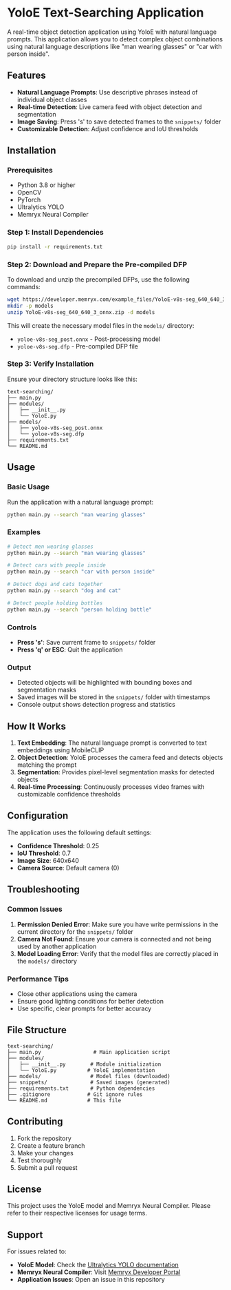 # YoloE Text-Searching Application

A real-time object detection application using YoloE with natural language prompts. This application allows you to detect complex object combinations using natural language descriptions like "man wearing glasses" or "car with person inside".

## Features

- **Natural Language Prompts**: Use descriptive phrases instead of individual object classes
- **Real-time Detection**: Live camera feed with object detection and segmentation
- **Image Saving**: Press 's' to save detected frames to the `snippets/` folder
- **Customizable Detection**: Adjust confidence and IoU thresholds

## Installation

### Prerequisites

- Python 3.8 or higher
- OpenCV
- PyTorch
- Ultralytics YOLO
- Memryx Neural Compiler

### Step 1: Install Dependencies

```bash
pip install -r requirements.txt
```

### Step 2: Download and Prepare the Pre-compiled DFP

To download and unzip the precompiled DFPs, use the following commands:

```bash
wget https://developer.memryx.com/example_files/YoloE-v8s-seg_640_640_3_onnx.zip
mkdir -p models
unzip YoloE-v8s-seg_640_640_3_onnx.zip -d models
```

This will create the necessary model files in the `models/` directory:
- `yoloe-v8s-seg_post.onnx` - Post-processing model
- `yoloe-v8s-seg.dfp` - Pre-compiled DFP file

### Step 3: Verify Installation

Ensure your directory structure looks like this:

```
text-searching/
├── main.py
├── modules/
│   ├── __init__.py
│   └── YoloE.py
├── models/
│   ├── yoloe-v8s-seg_post.onnx
│   └── yoloe-v8s-seg.dfp
├── requirements.txt
└── README.md
```

## Usage

### Basic Usage

Run the application with a natural language prompt:

```bash
python main.py --search "man wearing glasses"
```

### Examples

```bash
# Detect men wearing glasses
python main.py --search "man wearing glasses"

# Detect cars with people inside
python main.py --search "car with person inside"

# Detect dogs and cats together
python main.py --search "dog and cat"

# Detect people holding bottles
python main.py --search "person holding bottle"
```

### Controls

- **Press 's'**: Save current frame to `snippets/` folder
- **Press 'q' or ESC**: Quit the application

### Output

- Detected objects will be highlighted with bounding boxes and segmentation masks
- Saved images will be stored in the `snippets/` folder with timestamps
- Console output shows detection progress and statistics

## How It Works

1. **Text Embedding**: The natural language prompt is converted to text embeddings using MobileCLIP
2. **Object Detection**: YoloE processes the camera feed and detects objects matching the prompt
3. **Segmentation**: Provides pixel-level segmentation masks for detected objects
4. **Real-time Processing**: Continuously processes video frames with customizable confidence thresholds

## Configuration

The application uses the following default settings:
- **Confidence Threshold**: 0.25
- **IoU Threshold**: 0.7
- **Image Size**: 640x640
- **Camera Source**: Default camera (0)

## Troubleshooting

### Common Issues

1. **Permission Denied Error**: Make sure you have write permissions in the current directory for the `snippets/` folder
2. **Camera Not Found**: Ensure your camera is connected and not being used by another application
3. **Model Loading Error**: Verify that the model files are correctly placed in the `models/` directory

### Performance Tips

- Close other applications using the camera
- Ensure good lighting conditions for better detection
- Use specific, clear prompts for better accuracy

## File Structure

```
text-searching/
├── main.py                 # Main application script
├── modules/
│   ├── __init__.py        # Module initialization
│   └── YoloE.py          # YoloE implementation
├── models/                # Model files (downloaded)
├── snippets/              # Saved images (generated)
├── requirements.txt       # Python dependencies
├── .gitignore            # Git ignore rules
└── README.md             # This file
```

## Contributing

1. Fork the repository
2. Create a feature branch
3. Make your changes
4. Test thoroughly
5. Submit a pull request

## License

This project uses the YoloE model and Memryx Neural Compiler. Please refer to their respective licenses for usage terms.

## Support

For issues related to:
- **YoloE Model**: Check the [Ultralytics YOLO documentation](https://docs.ultralytics.com/)
- **Memryx Neural Compiler**: Visit [Memryx Developer Portal](https://developer.memryx.com/)
- **Application Issues**: Open an issue in this repository
